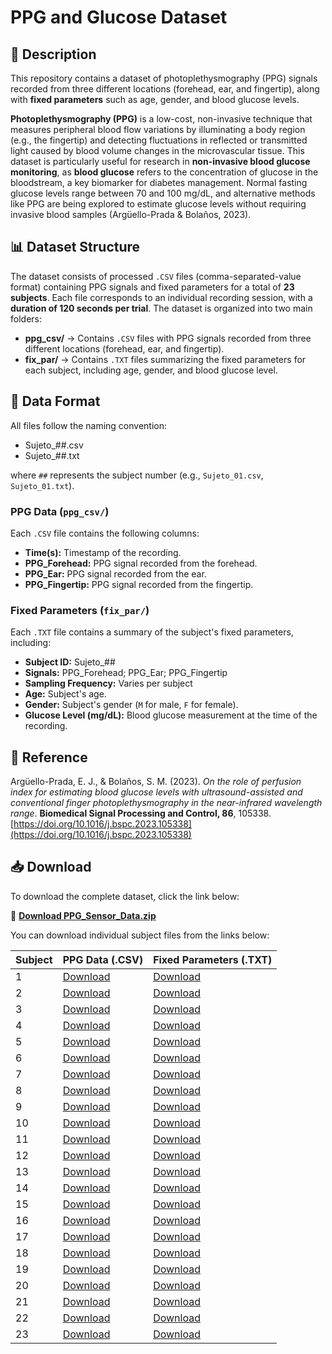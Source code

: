 # PPG and Glucose Dataset

## 📌 Description  
This repository contains a dataset of photoplethysmography (PPG) signals recorded from three different locations (forehead, ear, and fingertip), along with **fixed parameters** such as age, gender, and blood glucose levels.

**Photoplethysmography (PPG)** is a low-cost, non-invasive technique that measures peripheral blood flow variations by illuminating a body region (e.g., the fingertip) and detecting fluctuations in reflected or transmitted light caused by blood volume changes in the microvascular tissue. This dataset is particularly useful for research in **non-invasive blood glucose monitoring**, as **blood glucose** refers to the concentration of glucose in the bloodstream, a key biomarker for diabetes management. Normal fasting glucose levels range between 70 and 100 mg/dL, and alternative methods like PPG are being explored to estimate glucose levels without requiring invasive blood samples (Argüello-Prada & Bolaños, 2023).  

## 📊 Dataset Structure  
The dataset consists of processed `.CSV` files (comma-separated-value format) containing PPG signals and fixed parameters for a total of **23 subjects**. Each file corresponds to an individual recording session, with a **duration of 120 seconds per trial**. The dataset is organized into two main folders:  

- **ppg_csv/** → Contains `.CSV` files with PPG signals recorded from three different locations (forehead, ear, and fingertip).  
- **fix_par/** → Contains `.TXT` files summarizing the fixed parameters for each subject, including age, gender, and blood glucose level.

## 📁 Data Format 
All files follow the naming convention: 
- Sujeto_##.csv
- Sujeto_##.txt
  
where `##` represents the subject number (e.g., `Sujeto_01.csv`, `Sujeto_01.txt`).  

### **PPG Data (`ppg_csv/`)**  
Each `.CSV` file contains the following columns:  
- **Time(s):** Timestamp of the recording.  
- **PPG_Forehead:** PPG signal recorded from the forehead.  
- **PPG_Ear:** PPG signal recorded from the ear.  
- **PPG_Fingertip:** PPG signal recorded from the fingertip.

### **Fixed Parameters (`fix_par/`)**  
Each `.TXT` file contains a summary of the subject's fixed parameters, including:  
- **Subject ID:** Sujeto_##  
- **Signals:** PPG_Forehead; PPG_Ear; PPG_Fingertip
- **Sampling Frequency:** Varies per subject
- **Age:** Subject's age.  
- **Gender:** Subject's gender (`M` for male, `F` for female).   
- **Glucose Level (mg/dL):** Blood glucose measurement at the time of the recording.

## 📄 Reference  
Argüello-Prada, E. J., & Bolaños, S. M. (2023). *On the role of perfusion index for estimating blood glucose levels with ultrasound-assisted and conventional finger photoplethysmography in the near-infrared wavelength range*. **Biomedical Signal Processing and Control, 86**, 105338. [https://doi.org/10.1016/j.bspc.2023.105338](https://doi.org/10.1016/j.bspc.2023.105338)

## 📥 Download  
To download the complete dataset, click the link below:  

🔗 **[Download PPG_Sensor_Data.zip](https://github.com/hellen0327/PPG_Sensor_Data/releases/download/v1.0/PPG_Sensor_Data.zip)**  

You can download individual subject files from the links below:  

| Subject | PPG Data (.CSV) | Fixed Parameters (.TXT) |
|---------|----------------|-------------------------|
| 1      | [Download](https://github.com/hellen0327/PPG_Sensor_Data/raw/main/ppg_csv/Sujeto_1.csv) | [Download](https://github.com/hellen0327/PPG_Sensor_Data/raw/main/fix_par/Sujeto_1.txt) |
| 2      | [Download](https://github.com/hellen0327/PPG_Sensor_Data/raw/main/ppg_csv/Sujeto_2.csv) | [Download](https://github.com/hellen0327/PPG_Sensor_Data/raw/main/fix_par/Sujeto_2.txt) |
| 3      | [Download](https://github.com/hellen0327/PPG_Sensor_Data/raw/main/ppg_csv/Sujeto_3.csv) | [Download](https://github.com/hellen0327/PPG_Sensor_Data/raw/main/fix_par/Sujeto_3.txt) |
| 4      | [Download](https://github.com/hellen0327/PPG_Sensor_Data/raw/main/ppg_csv/Sujeto_4.csv) | [Download](https://github.com/hellen0327/PPG_Sensor_Data/raw/main/fix_par/Sujeto_4.txt) |
| 5      | [Download](https://github.com/hellen0327/PPG_Sensor_Data/raw/main/ppg_csv/Sujeto_5.csv) | [Download](https://github.com/hellen0327/PPG_Sensor_Data/raw/main/fix_par/Sujeto_5.txt) |
| 6      | [Download](https://github.com/hellen0327/PPG_Sensor_Data/raw/main/ppg_csv/Sujeto_6.csv) | [Download](https://github.com/hellen0327/PPG_Sensor_Data/raw/main/fix_par/Sujeto_6.txt) |
| 7      | [Download](https://github.com/hellen0327/PPG_Sensor_Data/raw/main/ppg_csv/Sujeto_7.csv) | [Download](https://github.com/hellen0327/PPG_Sensor_Data/raw/main/fix_par/Sujeto_7.txt) |
| 8      | [Download](https://github.com/hellen0327/PPG_Sensor_Data/raw/main/ppg_csv/Sujeto_8.csv) | [Download](https://github.com/hellen0327/PPG_Sensor_Data/raw/main/fix_par/Sujeto_8.txt) |
| 9      | [Download](https://github.com/hellen0327/PPG_Sensor_Data/raw/main/ppg_csv/Sujeto_9.csv) | [Download](https://github.com/hellen0327/PPG_Sensor_Data/raw/main/fix_par/Sujeto_9.txt) |
| 10     | [Download](https://github.com/hellen0327/PPG_Sensor_Data/raw/main/ppg_csv/Sujeto_10.csv) | [Download](https://github.com/hellen0327/PPG_Sensor_Data/raw/main/fix_par/Sujeto_10.txt) |
| 11     | [Download](https://github.com/hellen0327/PPG_Sensor_Data/raw/main/ppg_csv/Sujeto_11.csv) | [Download](https://github.com/hellen0327/PPG_Sensor_Data/raw/main/fix_par/Sujeto_11.txt) |
| 12     | [Download](https://github.com/hellen0327/PPG_Sensor_Data/raw/main/ppg_csv/Sujeto_12.csv) | [Download](https://github.com/hellen0327/PPG_Sensor_Data/raw/main/fix_par/Sujeto_12.txt) |
| 13     | [Download](https://github.com/hellen0327/PPG_Sensor_Data/raw/main/ppg_csv/Sujeto_13.csv) | [Download](https://github.com/hellen0327/PPG_Sensor_Data/raw/main/fix_par/Sujeto_13.txt) |
| 14     | [Download](https://github.com/hellen0327/PPG_Sensor_Data/raw/main/ppg_csv/Sujeto_14.csv) | [Download](https://github.com/hellen0327/PPG_Sensor_Data/raw/main/fix_par/Sujeto_14.txt) |
| 15     | [Download](https://github.com/hellen0327/PPG_Sensor_Data/raw/main/ppg_csv/Sujeto_15.csv) | [Download](https://github.com/hellen0327/PPG_Sensor_Data/raw/main/fix_par/Sujeto_15.txt) |
| 16     | [Download](https://github.com/hellen0327/PPG_Sensor_Data/raw/main/ppg_csv/Sujeto_16.csv) | [Download](https://github.com/hellen0327/PPG_Sensor_Data/raw/main/fix_par/Sujeto_16.txt) |
| 17     | [Download](https://github.com/hellen0327/PPG_Sensor_Data/raw/main/ppg_csv/Sujeto_17.csv) | [Download](https://github.com/hellen0327/PPG_Sensor_Data/raw/main/fix_par/Sujeto_17.txt) |
| 18     | [Download](https://github.com/hellen0327/PPG_Sensor_Data/raw/main/ppg_csv/Sujeto_18.csv) | [Download](https://github.com/hellen0327/PPG_Sensor_Data/raw/main/fix_par/Sujeto_18.txt) |
| 19     | [Download](https://github.com/hellen0327/PPG_Sensor_Data/raw/main/ppg_csv/Sujeto_19.csv) | [Download](https://github.com/hellen0327/PPG_Sensor_Data/raw/main/fix_par/Sujeto_19.txt) |
| 20     | [Download](https://github.com/hellen0327/PPG_Sensor_Data/raw/main/ppg_csv/Sujeto_20.csv) | [Download](https://github.com/hellen0327/PPG_Sensor_Data/raw/main/fix_par/Sujeto_20.txt) |
| 21     | [Download](https://github.com/hellen0327/PPG_Sensor_Data/raw/main/ppg_csv/Sujeto_21.csv) | [Download](https://github.com/hellen0327/PPG_Sensor_Data/raw/main/fix_par/Sujeto_21.txt) |
| 22     | [Download](https://github.com/hellen0327/PPG_Sensor_Data/raw/main/ppg_csv/Sujeto_22.csv) | [Download](https://github.com/hellen0327/PPG_Sensor_Data/raw/main/fix_par/Sujeto_22.txt) |
| 23     | [Download](https://github.com/hellen0327/PPG_Sensor_Data/raw/main/ppg_csv/Sujeto_23.csv) | [Download](https://github.com/hellen0327/PPG_Sensor_Data/raw/main/fix_par/Sujeto_23.txt) |



